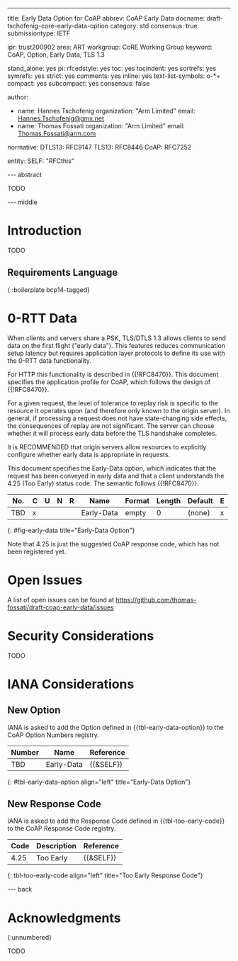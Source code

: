 ---
title: Early Data Option for CoAP
abbrev: CoAP Early Data
docname: draft-tschofenig-core-early-data-option
category: std
consensus: true
submissiontype: IETF

ipr: trust200902
area: ART
workgroup: CoRE Working Group
keyword: CoAP, Option, Early Data, TLS 1.3

stand_alone: yes
pi:
  rfcedstyle: yes
  toc: yes
  tocindent: yes
  sortrefs: yes
  symrefs: yes
  strict: yes
  comments: yes
  inline: yes
  text-list-symbols: o-*+
  compact: yes
  subcompact: yes
  consensus: false

author:
 - name: Hannes Tschofenig
   organization: "Arm Limited"
   email: Hannes.Tschofenig@gmx.net
 - name: Thomas Fossati
   organization: "Arm Limited"
   email: Thomas.Fossati@arm.com

normative:
  DTLS13: RFC9147
  TLS13: RFC8446
  CoAP: RFC7252

entity:
  SELF: "RFCthis"

--- abstract

TODO

--- middle

# Introduction

TODO

## Requirements Language

{::boilerplate bcp14-tagged}

# 0-RTT Data

When clients and servers share a PSK, TLS/DTLS 1.3 allows clients to send data
on the first flight ("early data"). This features reduces communication setup
latency but requires application layer protocols to define its use with the
0-RTT data functionality.

For HTTP this functionality is described in {{!RFC8470}}. This document
specifies the application profile for CoAP, which follows the design of
{{!RFC8470}}.

For a given request, the level of tolerance to replay risk is specific to the
resource it operates upon (and therefore only known to the origin server).  In
general, if processing a request does not have state-changing side effects,
the consequences of replay are not significant. The server can choose whether
it will process early data before the TLS handshake completes.

It is RECOMMENDED that origin servers allow resources to explicitly configure
whether early data is appropriate in requests.

This document specifies the Early-Data option, which indicates that the
request has been conveyed in early data and that a client understands the 4.25
(Too Early) status code. The semantic follows {{!RFC8470}}.

| No. | C | U | N | R | Name | Format | Length | Default | E |
| --- | - | - | - | - | ---- | ------ | ------ | ------- | - |
| TBD | x | | | | Early-Data | empty | 0 | (none) | x |
{: #fig-early-data title="Early-Data Option"}

<cref>Note that 4.25 is just the suggested CoAP response code, which has not
been registered yet.</cref>

# Open Issues

A list of open issues can be found at
https://github.com/thomas-fossati/draft-coap-early-data/issues

# Security Considerations

TODO


# IANA Considerations

## New Option

IANA is asked to add the Option defined in {{tbl-early-data-option}} to the
CoAP Option Numbers registry.

| Number | Name | Reference |
| ------ | ---- | --------- |
| TBD | Early-Data | {{&SELF}} |
{: #tbl-early-data-option align="left"
   title="Early-Data Option"}

## New Response Code

IANA is asked to add the Response Code defined in {{tbl-too-early-code}} to
the CoAP Response Code registry.

| Code | Description | Reference |
| ---- | ----------- | --------- |
| 4.25 | Too Early   | {{&SELF}} |
{: tbl-too-early-code align="left"
   title="Too Early Response Code"}

--- back

# Acknowledgments
{:unnumbered}

TODO

